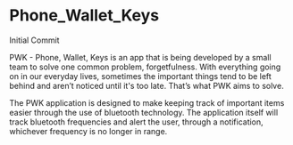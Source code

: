 # Phone_Wallet_Keys
Initial Commit

PWK - Phone, Wallet, Keys is an app that is being developed by a small team to solve one common problem, forgetfulness. 
With everything going on in our everyday lives, sometimes the important things tend to be left behind and aren’t noticed 
until it's too late. That’s what PWK aims to solve.

The PWK application is designed to make keeping track of important items easier through the use of bluetooth technology. 
The application itself will track bluetooth frequencies and alert the user, through a notification, whichever frequency is
no longer in range.
